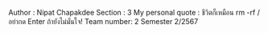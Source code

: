 Author : Nipat Chapakdee
Section : 3
My personal quote : ชีวิตก็เหมือน rm -rf / อย่ากด Enter ถ้ายังไม่มั่นใจ!
Team number: 2
Semester 2/2567
